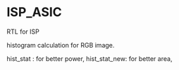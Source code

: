 # ISP_ASIC
RTL for ISP


histogram calculation for RGB image.


hist_stat :  for better power,
hist_stat_new:  for better area,


